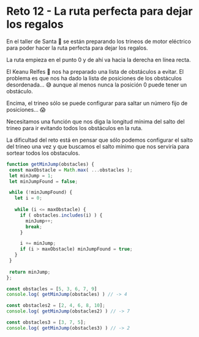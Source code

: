 
# Reto 12 - La ruta perfecta para dejar los regalos

En el taller de Santa 🎅 se están preparando los trineos de motor eléctrico para poder hacer la ruta perfecta para dejar los regalos.

La ruta empieza en el punto 0 y de ahí va hacia la derecha en línea recta.

El Keanu Relfes 🧝 nos ha preparado una lista de obstáculos a evitar. El problema es que nos ha dado la lista de posiciones de los obstáculos desordenada... 😅 aunque al menos nunca la posición 0 puede tener un obstáculo.

Encima, el trineo sólo se puede configurar para saltar un número fijo de posiciones... 😱

Necesitamos una función que nos diga la longitud mínima del salto del trineo para ir evitando todos los obstáculos en la ruta.

La dificultad del reto está en pensar que sólo podemos configurar el salto del trineo una vez y que buscamos el salto mínimo que nos serviría para sortear todos los obstaculos.

 ```jsx harmony
function getMinJump(obstacles) {
  const maxObstacle = Math.max( ...obstacles );
  let minJump = 1;
  let minJumpFound = false;

  while (!minJumpFound) { 
    let i = 0;
  
    while (i <= maxObstacle) {
      if ( obstacles.includes(i) ) {
        minJump++;
        break;
      }

      i += minJump;
      if (i > maxObstacle) minJumpFound = true;
    }
  }
  
  return minJump;
};

const obstacles = [5, 3, 6, 7, 9]
console.log( getMinJump(obstacles) ) // -> 4

const obstacles2 = [2, 4, 6, 8, 10];
console.log( getMinJump(obstacles2) ) // -> 7

const obstacles3 = [3, 7, 5];
console.log( getMinJump(obstacles3) ) // -> 2
```